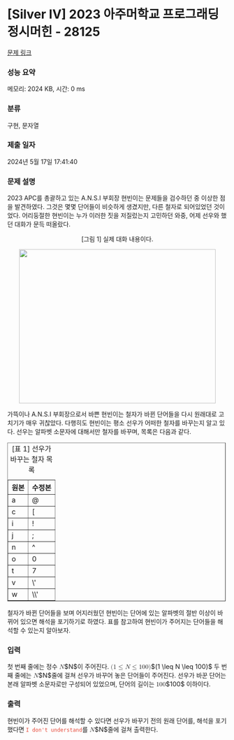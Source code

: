 # [Silver IV] 2023 아주머학교 프로그래딩 정시머힌 - 28125 

[문제 링크](https://www.acmicpc.net/problem/28125) 

### 성능 요약

메모리: 2024 KB, 시간: 0 ms

### 분류

구현, 문자열

### 제출 일자

2024년 5월 17일 17:41:40

### 문제 설명

<p>2023 APC를 총괄하고 있는 A.N.S.I 부회장 현빈이는 문제들을 검수하던 중 이상한 점을 발견하였다. 그것은 몇몇 단어들이 비슷하게 생겼지만, 다른 철자로 되어있었던 것이었다. 어리둥절한 현빈이는 누가 이러한 짓을 저질렀는지 고민하던 와중, 어제 선우와 했던 대화가 문득 떠올랐다.</p>

<p style="text-align: center;">[그림 1] 실제 대화 내용이다.</p>

<p style="text-align: center;"><img alt="" src="https://upload.acmicpc.net/8745d46f-b9e7-46a9-bc51-a41ad94eff0e/-/preview/" style="width: 450px; height: 353px;"></p>

<p>가뜩이나 A.N.S.I 부회장으로서 바쁜 현빈이는 철자가 바뀐 단어들을 다시 원래대로 고치기가 매우 귀찮았다. 다행히도 현빈이는 평소 선우가 어떠한 철자를 바꾸는지 알고 있다. 선우는 알파벳 소문자에 대해서만 철자를 바꾸며, 목록은 다음과 같다.</p>

<table align="center" border="1" cellpadding="1" cellspacing="1" class="table table-bordered" style="width: 500px;">
	<caption>[표 1] 선우가 바꾸는 철자 목록</caption>
	<thead>
		<tr>
			<th scope="col">원본</th>
			<th scope="col">수정본</th>
		</tr>
	</thead>
	<tbody>
		<tr>
			<td>a</td>
			<td>@</td>
		</tr>
		<tr>
			<td>c</td>
			<td>[</td>
		</tr>
		<tr>
			<td>i</td>
			<td>!</td>
		</tr>
		<tr>
			<td>j</td>
			<td>;</td>
		</tr>
		<tr>
			<td>n</td>
			<td>^</td>
		</tr>
		<tr>
			<td>o</td>
			<td>0</td>
		</tr>
		<tr>
			<td>t</td>
			<td>7</td>
		</tr>
		<tr>
			<td>v</td>
			<td>\'</td>
		</tr>
		<tr>
			<td>w</td>
			<td><span>\</span>\'</td>
		</tr>
	</tbody>
</table>

<p style="text-align: center;"> </p>

<p>철자가 바뀐 단어들을 보며 어지러웠던 현빈이는 단어에 있는 알파벳의 절반 이상이 바뀌어 있으면 해석을 포기하기로 하였다. 표를 참고하여 현빈이가 주어지는 단어들을 해석할 수 있는지 알아보자.</p>

### 입력 

 <p>첫 번째 줄에는 정수 <mjx-container class="MathJax" jax="CHTML" style="font-size: 105%; position: relative;"><mjx-math class="MJX-TEX" aria-hidden="true"><mjx-mi class="mjx-i"><mjx-c class="mjx-c1D441 TEX-I"></mjx-c></mjx-mi></mjx-math><mjx-assistive-mml unselectable="on" display="inline"><math xmlns="http://www.w3.org/1998/Math/MathML"><mi>N</mi></math></mjx-assistive-mml><span aria-hidden="true" class="no-mathjax mjx-copytext">$N$</span></mjx-container>이 주어진다. <mjx-container class="MathJax" jax="CHTML" style="font-size: 105%; position: relative;"><mjx-math class="MJX-TEX" aria-hidden="true"><mjx-mo class="mjx-n"><mjx-c class="mjx-c28"></mjx-c></mjx-mo><mjx-mn class="mjx-n"><mjx-c class="mjx-c31"></mjx-c></mjx-mn><mjx-mo class="mjx-n" space="4"><mjx-c class="mjx-c2264"></mjx-c></mjx-mo><mjx-mi class="mjx-i" space="4"><mjx-c class="mjx-c1D441 TEX-I"></mjx-c></mjx-mi><mjx-mo class="mjx-n" space="4"><mjx-c class="mjx-c2264"></mjx-c></mjx-mo><mjx-mn class="mjx-n" space="4"><mjx-c class="mjx-c31"></mjx-c><mjx-c class="mjx-c30"></mjx-c><mjx-c class="mjx-c30"></mjx-c></mjx-mn><mjx-mo class="mjx-n"><mjx-c class="mjx-c29"></mjx-c></mjx-mo></mjx-math><mjx-assistive-mml unselectable="on" display="inline"><math xmlns="http://www.w3.org/1998/Math/MathML"><mo stretchy="false">(</mo><mn>1</mn><mo>≤</mo><mi>N</mi><mo>≤</mo><mn>100</mn><mo stretchy="false">)</mo></math></mjx-assistive-mml><span aria-hidden="true" class="no-mathjax mjx-copytext">$(1 \leq N \leq 100)$</span></mjx-container> 두 번째 줄에는 <mjx-container class="MathJax" jax="CHTML" style="font-size: 105%; position: relative;"><mjx-math class="MJX-TEX" aria-hidden="true"><mjx-mi class="mjx-i"><mjx-c class="mjx-c1D441 TEX-I"></mjx-c></mjx-mi></mjx-math><mjx-assistive-mml unselectable="on" display="inline"><math xmlns="http://www.w3.org/1998/Math/MathML"><mi>N</mi></math></mjx-assistive-mml><span aria-hidden="true" class="no-mathjax mjx-copytext">$N$</span></mjx-container>줄에 걸쳐 선우가 바꾸어 놓은 단어들이 주어진다. 선우가 바꾼 단어는 본래 알파벳 소문자로만 구성되어 있었으며, 단어의 길이는 <mjx-container class="MathJax" jax="CHTML" style="font-size: 105%; position: relative;"><mjx-math class="MJX-TEX" aria-hidden="true"><mjx-mn class="mjx-n"><mjx-c class="mjx-c31"></mjx-c><mjx-c class="mjx-c30"></mjx-c><mjx-c class="mjx-c30"></mjx-c></mjx-mn></mjx-math><mjx-assistive-mml unselectable="on" display="inline"><math xmlns="http://www.w3.org/1998/Math/MathML"><mn>100</mn></math></mjx-assistive-mml><span aria-hidden="true" class="no-mathjax mjx-copytext">$100$</span></mjx-container> 이하이다.</p>

### 출력 

 <p>현빈이가 주어진 단어를 해석할 수 있다면 선우가 바꾸기 전의 원래 단어를, 해석을 포기했다면 <span style="color:#e74c3c;"><code>I don't understand</code></span>를 <mjx-container class="MathJax" jax="CHTML" style="font-size: 105%; position: relative;"><mjx-math class="MJX-TEX" aria-hidden="true"><mjx-mi class="mjx-i"><mjx-c class="mjx-c1D441 TEX-I"></mjx-c></mjx-mi></mjx-math><mjx-assistive-mml unselectable="on" display="inline"><math xmlns="http://www.w3.org/1998/Math/MathML"><mi>N</mi></math></mjx-assistive-mml><span aria-hidden="true" class="no-mathjax mjx-copytext">$N$</span></mjx-container>줄에 걸쳐 출력한다.</p>

